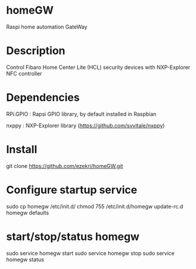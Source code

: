 # homeGW
Raspi home automation GateWay

# Description 
Control Fibaro Home Center Lite (HCL) security devices with NXP-Explorer NFC controller 


# Dependencies
RPi.GPIO : Rapsi GPIO library, by default installed in Raspbian

nxppy : NXP-Explorer library (https://github.com/svvitale/nxppy)


# Install
git clone https://github.com/ezekri/homeGW.git


# Configure startup service
sudo cp homegw /etc/init.d/
chmod 755 /etc/init.d/homegw
update-rc.d homegw defaults

# start/stop/status homegw
sudo service homegw start
sudo service homegw stop
sudo service homegw status
